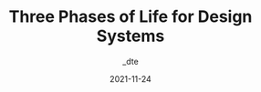 ---
author: _dte
date: 2021-11-24
permalink: false
tags:
  - design-systems
  - meta
target_url: https://daneden.me/blog/2021/three-phases-of-design-systems
title: Three Phases of Life for Design Systems
---